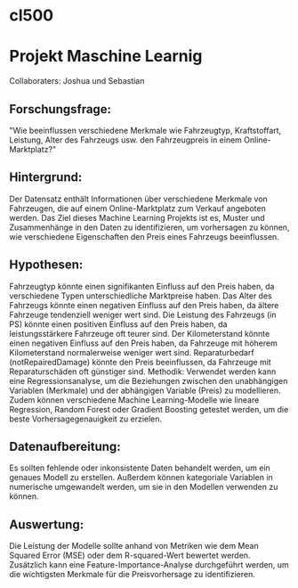 # cl500
# Projekt Maschine Learnig
Collaboraters: Joshua und Sebastian

## Forschungsfrage:
"Wie beeinflussen verschiedene Merkmale wie Fahrzeugtyp, Kraftstoffart, Leistung, Alter des Fahrzeugs usw. den Fahrzeugpreis in einem Online-Marktplatz?"

## Hintergrund:
Der Datensatz enthält Informationen über verschiedene Merkmale von Fahrzeugen, die auf einem Online-Marktplatz zum Verkauf angeboten werden. Das Ziel dieses Machine Learning Projekts ist es, Muster und Zusammenhänge in den Daten zu identifizieren, um vorhersagen zu können, wie verschiedene Eigenschaften den Preis eines Fahrzeugs beeinflussen.

## Hypothesen:

Fahrzeugtyp könnte einen signifikanten Einfluss auf den Preis haben, da verschiedene Typen unterschiedliche Marktpreise haben.
Das Alter des Fahrzeugs könnte einen negativen Einfluss auf den Preis haben, da ältere Fahrzeuge tendenziell weniger wert sind.
Die Leistung des Fahrzeugs (in PS) könnte einen positiven Einfluss auf den Preis haben, da leistungsstärkere Fahrzeuge oft teurer sind.
Der Kilometerstand könnte einen negativen Einfluss auf den Preis haben, da Fahrzeuge mit höherem Kilometerstand normalerweise weniger wert sind.
Reparaturbedarf (notRepairedDamage) könnte den Preis beeinflussen, da Fahrzeuge mit Reparaturschäden oft günstiger sind.
Methodik:
Verwendet werden kann eine Regressionsanalyse, um die Beziehungen zwischen den unabhängigen Variablen (Merkmale) und der abhängigen Variable (Preis) zu modellieren. Zudem können verschiedene Machine Learning-Modelle wie lineare Regression, Random Forest oder Gradient Boosting getestet werden, um die beste Vorhersagegenauigkeit zu erzielen.

## Datenaufbereitung:
Es sollten fehlende oder inkonsistente Daten behandelt werden, um ein genaues Modell zu erstellen. Außerdem können kategoriale Variablen in numerische umgewandelt werden, um sie in den Modellen verwenden zu können.

## Auswertung:
Die Leistung der Modelle sollte anhand von Metriken wie dem Mean Squared Error (MSE) oder dem R-squared-Wert bewertet werden. Zusätzlich kann eine Feature-Importance-Analyse durchgeführt werden, um die wichtigsten Merkmale für die Preisvorhersage zu identifizieren.
